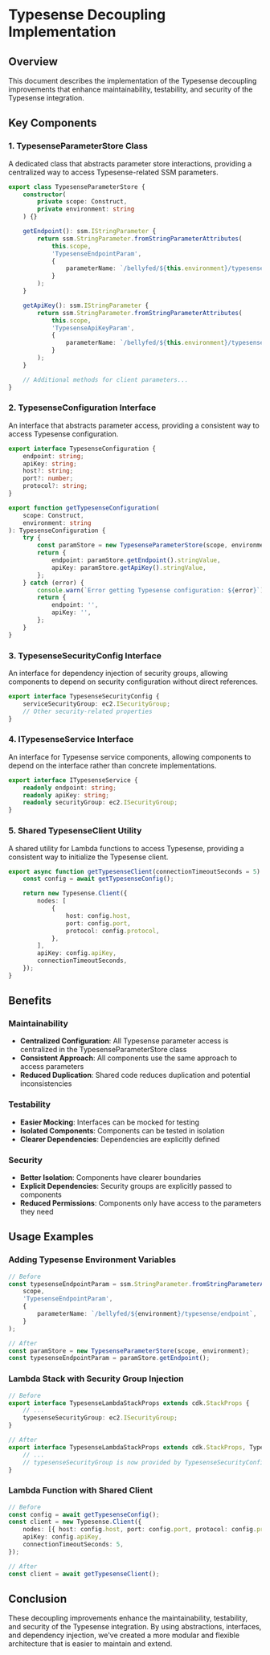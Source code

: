 # Typesense Decoupling Implementation

## Overview

This document describes the implementation of the Typesense decoupling improvements that enhance maintainability, testability, and security of the Typesense integration.

## Key Components

### 1. TypesenseParameterStore Class

A dedicated class that abstracts parameter store interactions, providing a centralized way to access Typesense-related SSM parameters.

```typescript
export class TypesenseParameterStore {
    constructor(
        private scope: Construct,
        private environment: string
    ) {}

    getEndpoint(): ssm.IStringParameter {
        return ssm.StringParameter.fromStringParameterAttributes(
            this.scope,
            'TypesenseEndpointParam',
            {
                parameterName: `/bellyfed/${this.environment}/typesense/endpoint`,
            }
        );
    }

    getApiKey(): ssm.IStringParameter {
        return ssm.StringParameter.fromStringParameterAttributes(
            this.scope,
            'TypesenseApiKeyParam',
            {
                parameterName: `/bellyfed/${this.environment}/typesense/api-key`,
            }
        );
    }

    // Additional methods for client parameters...
}
```

### 2. TypesenseConfiguration Interface

An interface that abstracts parameter access, providing a consistent way to access Typesense configuration.

```typescript
export interface TypesenseConfiguration {
    endpoint: string;
    apiKey: string;
    host?: string;
    port?: number;
    protocol?: string;
}

export function getTypesenseConfiguration(
    scope: Construct,
    environment: string
): TypesenseConfiguration {
    try {
        const paramStore = new TypesenseParameterStore(scope, environment);
        return {
            endpoint: paramStore.getEndpoint().stringValue,
            apiKey: paramStore.getApiKey().stringValue,
        };
    } catch (error) {
        console.warn(`Error getting Typesense configuration: ${error}`);
        return {
            endpoint: '',
            apiKey: '',
        };
    }
}
```

### 3. TypesenseSecurityConfig Interface

An interface for dependency injection of security groups, allowing components to depend on security configuration without direct references.

```typescript
export interface TypesenseSecurityConfig {
    serviceSecurityGroup: ec2.ISecurityGroup;
    // Other security-related properties
}
```

### 4. ITypesenseService Interface

An interface for Typesense service components, allowing components to depend on the interface rather than concrete implementations.

```typescript
export interface ITypesenseService {
    readonly endpoint: string;
    readonly apiKey: string;
    readonly securityGroup: ec2.ISecurityGroup;
}
```

### 5. Shared TypesenseClient Utility

A shared utility for Lambda functions to access Typesense, providing a consistent way to initialize the Typesense client.

```typescript
export async function getTypesenseClient(connectionTimeoutSeconds = 5): Promise<Typesense.Client> {
    const config = await getTypesenseConfig();

    return new Typesense.Client({
        nodes: [
            {
                host: config.host,
                port: config.port,
                protocol: config.protocol,
            },
        ],
        apiKey: config.apiKey,
        connectionTimeoutSeconds,
    });
}
```

## Benefits

### Maintainability

- **Centralized Configuration**: All Typesense parameter access is centralized in the TypesenseParameterStore class
- **Consistent Approach**: All components use the same approach to access parameters
- **Reduced Duplication**: Shared code reduces duplication and potential inconsistencies

### Testability

- **Easier Mocking**: Interfaces can be mocked for testing
- **Isolated Components**: Components can be tested in isolation
- **Clearer Dependencies**: Dependencies are explicitly defined

### Security

- **Better Isolation**: Components have clearer boundaries
- **Explicit Dependencies**: Security groups are explicitly passed to components
- **Reduced Permissions**: Components only have access to the parameters they need

## Usage Examples

### Adding Typesense Environment Variables

```typescript
// Before
const typesenseEndpointParam = ssm.StringParameter.fromStringParameterAttributes(
    scope,
    'TypesenseEndpointParam',
    {
        parameterName: `/bellyfed/${environment}/typesense/endpoint`,
    }
);

// After
const paramStore = new TypesenseParameterStore(scope, environment);
const typesenseEndpointParam = paramStore.getEndpoint();
```

### Lambda Stack with Security Group Injection

```typescript
// Before
export interface TypesenseLambdaStackProps extends cdk.StackProps {
    // ...
    typesenseSecurityGroup: ec2.ISecurityGroup;
}

// After
export interface TypesenseLambdaStackProps extends cdk.StackProps, TypesenseSecurityConfig {
    // ...
    // typesenseSecurityGroup is now provided by TypesenseSecurityConfig as serviceSecurityGroup
}
```

### Lambda Function with Shared Client

```typescript
// Before
const config = await getTypesenseConfig();
const client = new Typesense.Client({
    nodes: [{ host: config.host, port: config.port, protocol: config.protocol }],
    apiKey: config.apiKey,
    connectionTimeoutSeconds: 5,
});

// After
const client = await getTypesenseClient();
```

## Conclusion

These decoupling improvements enhance the maintainability, testability, and security of the Typesense integration. By using abstractions, interfaces, and dependency injection, we've created a more modular and flexible architecture that is easier to maintain and extend.
